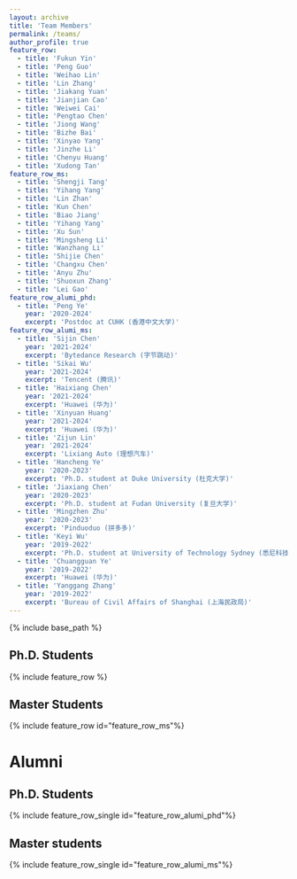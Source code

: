 ```yaml
---
layout: archive
title: 'Team Members'
permalink: /teams/
author_profile: true
feature_row:
  - title: 'Fukun Yin'
  - title: 'Peng Guo'
  - title: 'Weihao Lin'
  - title: 'Lin Zhang'
  - title: 'Jiakang Yuan'
  - title: 'Jianjian Cao'
  - title: 'Weiwei Cai'
  - title: 'Pengtao Chen'
  - title: 'Jiong Wang'
  - title: 'Bizhe Bai'
  - title: 'Xinyao Yang'
  - title: 'Jinzhe Li'
  - title: 'Chenyu Huang'
  - title: 'Xudong Tan'
feature_row_ms:
  - title: 'Shengji Tang'
  - title: 'Yihang Yang'
  - title: 'Lin Zhan'
  - title: 'Kun Chen'
  - title: 'Biao Jiang'
  - title: 'Yihang Yang'
  - title: 'Xu Sun'
  - title: 'Mingsheng Li'
  - title: 'Wanzhang Li'
  - title: 'Shijie Chen'
  - title: 'Changxu Chen'
  - title: 'Anyu Zhu'
  - title: 'Shuoxun Zhang'
  - title: 'Lei Gao'
feature_row_alumi_phd:
  - title: 'Peng Ye'
    year: '2020-2024'
    excerpt: 'Postdoc at CUHK (香港中文大学)'
feature_row_alumi_ms:
  - title: 'Sijin Chen'
    year: '2021-2024'
    excerpt: 'Bytedance Research (字节跳动)'
  - title: 'Sikai Wu'
    year: '2021-2024'
    excerpt: 'Tencent (腾讯)'
  - title: 'Haixiang Chen'
    year: '2021-2024'
    excerpt: 'Huawei (华为)'
  - title: 'Xinyuan Huang'
    year: '2021-2024'
    excerpt: 'Huawei (华为)'
  - title: 'Zijun Lin'
    year: '2021-2024'
    excerpt: 'Lixiang Auto (理想汽车)'
  - title: 'Hancheng Ye'
    year: '2020-2023'
    excerpt: 'Ph.D. student at Duke University (杜克大学)'
  - title: 'Jiaxiang Chen'
    year: '2020-2023'
    excerpt: 'Ph.D. student at Fudan University (复旦大学)'
  - title: 'Mingzhen Zhu'
    year: '2020-2023'
    excerpt: 'Pinduoduo (拼多多)'
  - title: 'Keyi Wu'
    year: '2019-2022'
    excerpt: 'Ph.D. student at University of Technology Sydney (悉尼科技大学)'
  - title: 'Chuangguan Ye'
    year: '2019-2022'
    excerpt: 'Huawei (华为)'
  - title: 'Yanggang Zhang'
    year: '2019-2022'
    excerpt: 'Bureau of Civil Affairs of Shanghai (上海民政局)'
---
```


{% include base_path %}

## Ph.D. Students

{% include feature_row %}

## Master Students

{% include feature_row id="feature_row_ms"%}

# Alumni

## Ph.D. Students

{% include feature_row_single id="feature_row_alumi_phd"%}

## Master students

{% include feature_row_single id="feature_row_alumi_ms"%}
